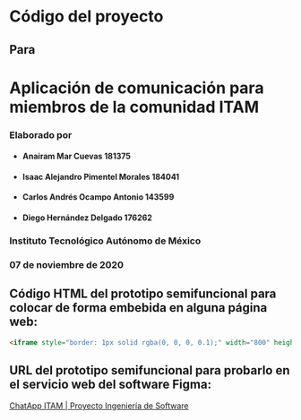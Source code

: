 # Código del proyecto
## Para 
# Aplicación de comunicación para miembros de la comunidad ITAM

### Elaborado por 
- #### Anairam Mar Cuevas 181375
- #### Isaac Alejandro Pimentel Morales 184041 
- #### Carlos Andrés Ocampo Antonio 143599
- #### Diego Hernández Delgado 176262

### Instituto Tecnológico Autónomo de México
### 07 de noviembre de 2020


## Código HTML del prototipo semifuncional para colocar de forma embebida en alguna página web:
```html
<iframe style="border: 1px solid rgba(0, 0, 0, 0.1);" width="800" height="450" src="https://www.figma.com/embed?embed_host=share&url=https%3A%2F%2Fwww.figma.com%2Ffile%2FVoahKL2FrX9k4NXvX5IdEy%2FITAM-CHAT-APP%3Fnode-id%3D0%253A1" allowfullscreen></iframe>
````

## URL del prototipo semifuncional para probarlo en el servicio web del software Figma:

[ChatApp ITAM | Proyecto Ingeniería de Software](https://www.figma.com/file/VoahKL2FrX9k4NXvX5IdEy/ITAM-CHAT-APP?node-id=0%3A1) 
